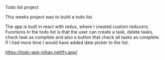 Todo list project

This weeks project was to build a todo list.

The app is built in react with redux, where I created custom reducers. Functions in the todo list is that the user can create a task, delete tasks, check task as complete and also a button that check all tasks as complete. 
If I had more time I would have added date picker to the list. 

https://todo-app-johan.netlify.app/
